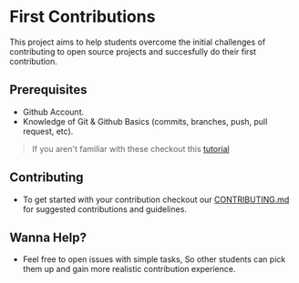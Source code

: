 # First Contributions

This project aims to help students overcome the initial challenges of contributing to open source projects and succesfully do their first contribution.

## Prerequisites

- Github Account.
- Knowledge of Git & Github Basics (commits, branches, push, pull request, etc).

> If you aren't familiar with these checkout this [tutorial](https://www.youtube.com/playlist?list=PLB5jA40tNf3v1wdyYfxQXgdjPgQvP7Xzg) 

## Contributing

- To get started with your contribution checkout our [CONTRIBUTING.md](./CONTRIBUTING.md) for suggested contributions and guidelines.

## Wanna Help?

- Feel free to open issues with simple tasks, So other students can pick them up and gain more realistic contribution experience.  